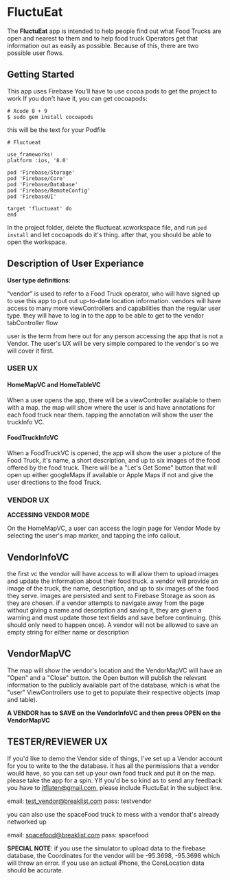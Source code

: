 
# FluctuEat

The **FluctuEat** app is intended to help people find out what Food Trucks are open and nearest to them and
to help food truck Operators get that information out as easily as possible. Because of this, there are two possible
user flows.

## Getting Started
This app uses Firebase
You'll have to use cocoa pods to get the project to work
If you don't have it, you can get cocoapods:
```
# Xcode 8 + 9
$ sudo gem install cocoapods
```
this will be the text for your Podfile
```
# Fluctueat

use_frameworks!
platform :ios, '8.0'

pod 'Firebase/Storage'
pod 'Firebase/Core'
pod 'Firebase/Database'
pod 'Firebase/RemoteConfig'
pod 'FirebaseUI'

target 'fluctueat' do
end
```
In the project folder, delete the fluctueat.xcworkspace file, and run `pod install`
and let cocoapods do it's thing. after that, you should be able to open the workspace.

## Description of User Experiance

**User type definitions**:

“vendor” is used to refer to a Food Truck operator, who will have signed up to use this app to put out up-to-date
location information. vendors will have access to many more viewControllers and capabilities than
the regular user type. they will have to log in to the app to be able to get to the vendor tabController flow

user is the term from here out for any person accessing the app that is not a Vendor. The user's UX will be very simple
compared to the vendor's so  we will cover it first.

### USER UX

#### HomeMapVC and HomeTableVC
When a user opens the app, there will be a viewController available to them with a map. the map will show where the user
is and have annotations for each food truck near them. tapping the annotation will show the user the truckInfo VC.

#### FoodTruckInfoVC
When a FoodTruckVC is opened, the app will show the user a picture of the Food Truck,
it's name, a short description, and up to six images of the food offered by the food truck.
There will be a "Let's Get Some" button that will open up either googleMaps if available or Apple Maps if not
and give the user directions to the food Truck.

### VENDOR UX

**ACCESSING VENDOR MODE**

On the HomeMapVC, a user can access the login page for Vendor Mode by selecting the user's map marker, and tapping the info callout.

## VendorInfoVC
the first vc the vendor will have access to will allow them to upload images and update the information about
their food truck. a vendor will provide an image of the truck, the name, description, and up to six images of the
food they serve. images are persisted and sent to Firebase Storage as soon as they are chosen. if a vendor attempts
to navigate away from the page without giving a name and description and saving it, they are given a warning and must
update those text fields and save before continuing. (this should only need to happen once). A vendor will not be allowed
to save an empty string for either name or description

## VendorMapVC
The map will show the vendor's location and the VendorMapVC will have an "Open" and a "Close" button.
the Open button will publish the relevant information to the
publicly available part of the database, which is what the "user" ViewControllers use to get to populate their respective
objects (map and table).

**A VENDOR has to SAVE on the VendorInfoVC and then press OPEN on the VendorMapVC**

## TESTER/REVIEWER UX
If you'd like to demo the Vendor side of things, I've set up a Vendor account for you to write
to the the database. it has all the permissions that a vendor would have, so
you can set up your own food truck and put it on the map. please take the app for a spin.
YIf you'd be so kind as to send any feedback you have to jtflaten@gmail.com, please include
FluctuEat in the subject line.

email: test_vendor@breaklist.com
pass: testvendor

you can also use the spaceFood truck to mess with a vendor that's already networked up

email: spacefood@breaklist.com
pass: spacefood


**__SPECIAL NOTE__**: if you use the simulator to upload data to the firebase database, the Coordinates for the vendor will be -95.3698, -95.3698
which will throw an error. if you use an actual iPhone, the CoreLocation data should be accurate.
